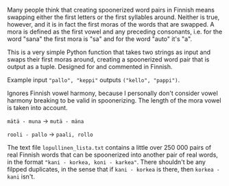 Many people think that creating spoonerized word pairs in Finnish means swapping either the first letters or the first syllables around. Neither is true, however, and it is in fact the first moras of the words that are swapped. A mora is defined as the first vowel and any preceding consonants, i.e. for the word "sana" the first mora is "sa" and for the word "auto" it's "a".

This is a very simple Python function that takes two strings as input and swaps their first moras around, creating a spoonerized word pair that is output as a tuple. Designed for and commented in Finnish.

Example input `"pallo", "keppi"` outputs `("kello", "pappi")`.

Ignores Finnish vowel harmony, because I personally don't consider vowel harmony breaking to be valid in spoonerizing. The length of the mora vowel is taken into account.

`mätä - muna` -> `mutä - mäna`

`rooli - pallo` -> `paali, rollo`

The text file `lopullinen_lista.txt` contains a little over 250 000 pairs of real Finnish words that can be spoonerized into another pair of real words, in the format `"kani - korkea, koni - karkea"`. There shouldn't be any filpped duplicates, in the sense that if `kani - korkea` is there, then `korkea - kani` isn't.
